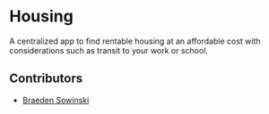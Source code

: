 # Housing

A centralized app to find rentable housing at an affordable cost with considerations such as transit to your work or school.

## Contributors

* [Braeden Sowinski](https://github.com/SowinskiBraeden)

